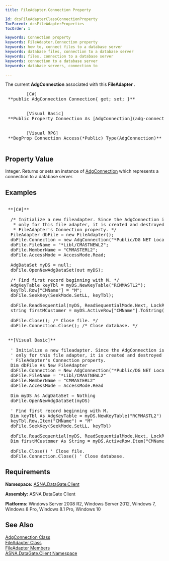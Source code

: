 ```yaml
---
title: FileAdapter.Connection Property

Id: dcsFileAdapterClassConnectionProperty
TocParent: dcsFileAdapterProperties
TocOrder: 1

keywords: Connection property
keywords: FileAdapter.Connection property
keywords: how to, connect files to a database server
keywords: database files, connection to a database server
keywords: files, connection to a database server
keywords: connection to a database server
keywords: database servers, connection to

---
```


The current **AdgConnection** associated with this **FileAdapter** .
<pre class="prettyprint">        <span class="lang">[C#]</span>
 **public AdgConnection Connection{ get; set; }** 
      </pre>
<pre class="prettyprint">        <span class="lang">[Visual Basic] </span>
 **Public Property Connection As [AdgConnection](adg-connection-class.html)** 
      </pre>
<pre class="prettyprint">        <span class="lang">[Visual RPG]</span>
 **BegProp Connection Access(*Public) Type(AdgConnection)** 
      </pre>

## Property Value

Integer. Returns or sets an instance of [AdgConnection](adg-connection-class.html) which represents a connection to a database server.
## Examples

<pre class="OH_CodeSnippetContainerCode">
        <span class="lang">
 **[C#]** 
        </span>
  /* Initialize a new fileadapter. Since the AdgConnection is needed
   * only for this file adapter, it is created and destroyed using the
   * FileAdapter's Connection property. */
  FileAdapter dbFile = new FileAdapter();
  dbFile.Connection = new AdgConnection("*Public/DG NET Local");
  dbFile.FileName = "*Libl/CMASTNEWL2";
  dbFile.MemberName = "CMMASTERL2";
  dbFile.AccessMode = AccessMode.Read;

  AdgDataSet myDS = null;
  dbFile.OpenNewAdgDataSet(out myDS);

  /* Find first record beginning with M. */
  AdgKeyTable keyTbl = myDS.NewKeyTable("RCMMASTL2");
  keyTbl.Row["CMName"] = "M";
  dbFile.SeekKey(SeekMode.SetLL, keyTbl);

  dbFile.ReadSequential(myDS, ReadSequentialMode.Next, LockRequest.Read);
  string firstMCustomer = myDS.ActiveRow["CMName"].ToString();

  dbFile.Close(); /* Close file. */
  dbFile.Connection.Close(); /* Close database. */</pre>
<pre class="OH_CodeSnippetContainerCode">
        <span class="lang">
 **[Visual Basic]** 
        </span>
  ' Initialize a new fileadapter. Since the AdgConnection is needed
  ' only for this file adapter, it is created and destroyed using the
  ' FileAdapter's Connection property. 
  Dim dbFile As New FileAdapter
  dbFile.Connection = New AdgConnection("*Public/DG NET Local")
  dbFile.FileName = "*Libl/CMASTNEWL2"
  dbFile.MemberName = "CMMASTERL2"
  dbFile.AccessMode = AccessMode.Read

  Dim myDS As AdgDataSet = Nothing
  dbFile.OpenNewAdgDataSet(myDS)

  ' Find first record beginning with M. 
  Dim keyTbl As AdgKeyTable = myDS.NewKeyTable("RCMMASTL2")
  keyTbl.Row.Item("CMName") = "M"
  dbFile.SeekKey(SeekMode.SetLL, keyTbl)

  dbFile.ReadSequential(myDS, ReadSequentialMode.Next, LockRequest.Read)
  Dim firstMCustomer As String = myDS.ActiveRow.Item("CMName").ToString()

  dbFile.Close() ' Close file. 
  dbFile.Connection.Close() ' Close database. </pre>

## Requirements

**Namespace:** [ASNA.DataGate.Client](datagate-client-namespace.html) 

**Assembly:** ASNA DataGate Client

**Platforms:** Windows Server 2008 R2, Windows Server 2012, Windows 7, Windows 8 Pro, Windows 8.1 Pro, Windows 10
## See Also


[AdgConnection Class](adg-connection-class.html)
      <br />
[FileAdapter Class](file-adapter-class.html)
      <br />
[FileAdapter Members](file-adapter-members.html)
      <br />
[ASNA.DataGate.Client Namespace](datagate-client-namespace.html)

